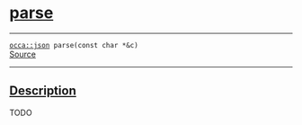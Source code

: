 
<h1 id="parse">
 <a href="#/api/json/parse" class="anchor">
   <span>parse</span>
  </a>
</h1>

<div class="signature">
  <hr>

  
  <div class="definition-container">
    <div class="definition">
      <code><a href="#/api/json/">occa::json</a> parse(<span class="token keyword">const</span> <span class="token keyword">char</span> *&c)</code>
      <div class="flex-spacing"></div>
      <a href="https://github.com/libocca/occa/blob/1fea69a2/include/occa/types/json.hpp#L378" target="_blank">Source</a>
    </div>
    
  </div>


  <hr>
</div>


<h2 id="description">
 <a href="#/api/json/parse?id=description" class="anchor">
   <span>Description</span>
  </a>
</h2>

TODO
